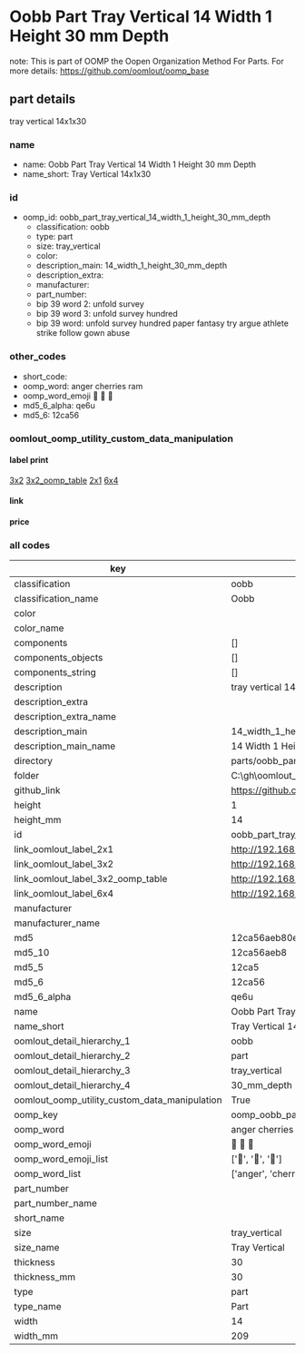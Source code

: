 # Oobb Part Tray Vertical 14 Width 1 Height 30 mm Depth  

note: This is part of OOMP the Oopen Organization Method For Parts. For more details: https://github.com/oomlout/oomp_base

##  part details
  



tray vertical 14x1x30



### name
* name: Oobb Part Tray Vertical 14 Width 1 Height 30 mm Depth
* name_short: Tray Vertical 14x1x30 
### id
* oomp_id: oobb_part_tray_vertical_14_width_1_height_30_mm_depth
  * classification: oobb
  * type: part
  * size: tray_vertical
  * color: 
  * description_main: 14_width_1_height_30_mm_depth
  * description_extra: 
  * manufacturer: 
  * part_number: 
  * bip 39 word 2: unfold survey
  * bip 39 word 3: unfold survey hundred
  * bip 39 word: unfold survey hundred paper fantasy try argue athlete strike follow gown abuse

### other_codes
* short_code: 
* oomp_word: anger cherries ram
* oomp_word_emoji :anger: :cherries: :ram:
* md5_6_alpha: qe6u
* md5_6: 12ca56






### oomlout_oomp_utility_custom_data_manipulation
#### label print
[3x2](http://192.168.1.245:1112/?label=oomp%20qe6u)
[3x2_oomp_table](http://192.168.1.108:1112/?label=oomp%20qe6u)
[2x1](http://192.168.1.242:1112/?label=oomp%20qe6u)
[6x4](http://192.168.1.55:1112/?label=oomp%20qe6u)    

#### link

                              

#### price







### all codes 
| key | value |  
| --- | --- |  
| classification | oobb |  
| classification_name | Oobb |  
| color |  |  
| color_name |  |  
| components | [] |  
| components_objects | [] |  
| components_string | [] |  
| description | tray vertical 14x1x30 |  
| description_extra |  |  
| description_extra_name |  |  
| description_main | 14_width_1_height_30_mm_depth |  
| description_main_name | 14 Width 1 Height 30 mm Depth |  
| directory | parts/oobb_part_tray_vertical_14_width_1_height_30_mm_depth |  
| folder | C:\gh\oomlout_oobb_version_4_generated_parts\parts\oobb_part_tray_vertical_14_width_1_height_30_mm_depth |  
| github_link | https://github.com/oomlout/oomlout_oomp_part_src/tree/main/parts/oobb_part_tray_vertical_14_width_1_height_30_mm_depth |  
| height | 1 |  
| height_mm | 14 |  
| id | oobb_part_tray_vertical_14_width_1_height_30_mm_depth |  
| link_oomlout_label_2x1 | http://192.168.1.242:1112/?label=oomp%20qe6u |  
| link_oomlout_label_3x2 | http://192.168.1.245:1112/?label=oomp%20qe6u |  
| link_oomlout_label_3x2_oomp_table | http://192.168.1.108:1112/?label=oomp%20qe6u |  
| link_oomlout_label_6x4 | http://192.168.1.55:1112/?label=oomp%20qe6u |  
| manufacturer |  |  
| manufacturer_name |  |  
| md5 | 12ca56aeb80e2173a7a989fede76af69 |  
| md5_10 | 12ca56aeb8 |  
| md5_5 | 12ca5 |  
| md5_6 | 12ca56 |  
| md5_6_alpha | qe6u |  
| name | Oobb Part Tray Vertical 14 Width 1 Height 30 mm Depth |  
| name_short | Tray Vertical 14x1x30  |  
| oomlout_detail_hierarchy_1 | oobb |  
| oomlout_detail_hierarchy_2 | part |  
| oomlout_detail_hierarchy_3 | tray_vertical |  
| oomlout_detail_hierarchy_4 | 30_mm_depth |  
| oomlout_oomp_utility_custom_data_manipulation | True |  
| oomp_key | oomp_oobb_part_tray_vertical_14_width_1_height_30_mm_depth |  
| oomp_word | anger cherries ram |  
| oomp_word_emoji | :anger: :cherries: :ram: |  
| oomp_word_emoji_list | [':anger:', ':cherries:', ':ram:'] |  
| oomp_word_list | ['anger', 'cherries', 'ram'] |  
| part_number |  |  
| part_number_name |  |  
| short_name |  |  
| size | tray_vertical |  
| size_name | Tray Vertical |  
| thickness | 30 |  
| thickness_mm | 30 |  
| type | part |  
| type_name | Part |  
| width | 14 |  
| width_mm | 209 |  
